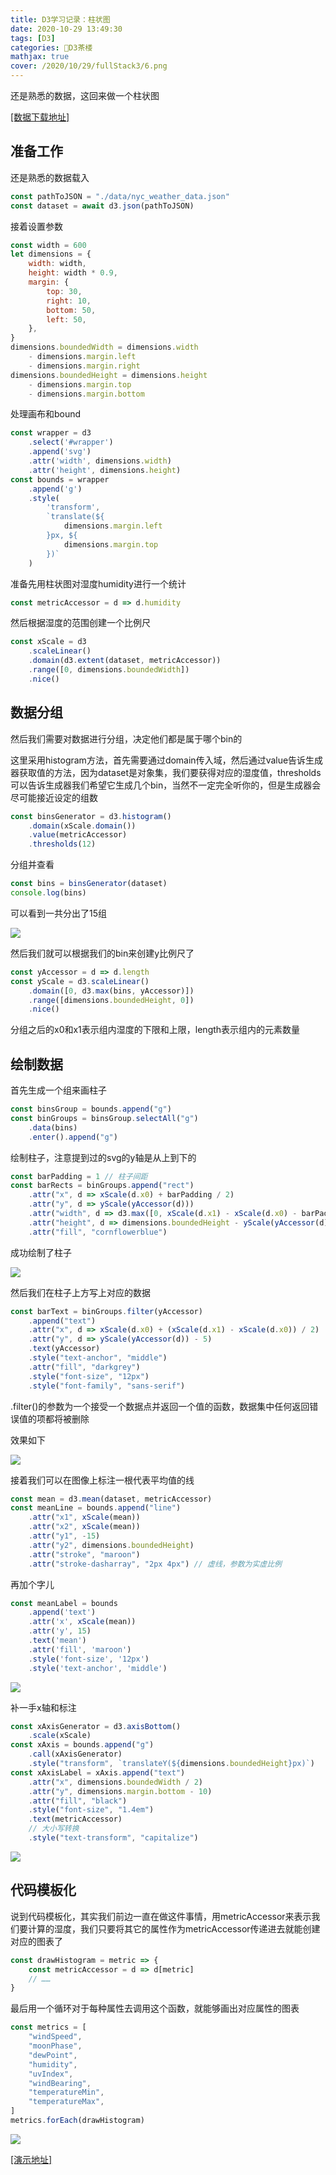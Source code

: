 ```yaml
---
title: D3学习记录：柱状图
date: 2020-10-29 13:49:30
tags: [D3]
categories: 🍵D3茶楼
mathjax: true
cover: /2020/10/29/fullStack3/6.png
---
```


还是熟悉的数据，这回来做一个柱状图

[[数据下载地址]](https://github.com/forever97/dataViz/blob/main/fullStackD3/lineChart/data/nyc_weather_data.json)

## 准备工作

还是熟悉的数据载入

```javascript
const pathToJSON = "./data/nyc_weather_data.json"
const dataset = await d3.json(pathToJSON)
```

接着设置参数

```javascript
const width = 600
let dimensions = {
    width: width,
    height: width * 0.9,
    margin: {
        top: 30,
        right: 10,
        bottom: 50,
        left: 50,
    },
}
dimensions.boundedWidth = dimensions.width 
    - dimensions.margin.left 
    - dimensions.margin.right
dimensions.boundedHeight = dimensions.height 
    - dimensions.margin.top 
    - dimensions.margin.bottom
```

处理画布和bound

```javascript
const wrapper = d3
    .select('#wrapper')
    .append('svg')
    .attr('width', dimensions.width)
    .attr('height', dimensions.height)
const bounds = wrapper
    .append('g')
    .style(
        'transform',
        `translate(${
            dimensions.margin.left
        }px, ${
            dimensions.margin.top
        })`
    )
```

准备先用柱状图对湿度humidity进行一个统计
```javascript
const metricAccessor = d => d.humidity
```

然后根据湿度的范围创建一个比例尺

```javascript
const xScale = d3
    .scaleLinear()
    .domain(d3.extent(dataset, metricAccessor))
    .range([0, dimensions.boundedWidth])
    .nice()
```

## 数据分组

然后我们需要对数据进行分组，决定他们都是属于哪个bin的

这里采用histogram方法，首先需要通过domain传入域，然后通过value告诉生成器获取值的方法，因为dataset是对象集，我们要获得对应的湿度值，thresholds可以告诉生成器我们希望它生成几个bin，当然不一定完全听你的，但是生成器会尽可能接近设定的组数

```javascript
const binsGenerator = d3.histogram()
    .domain(xScale.domain())
    .value(metricAccessor)
    .thresholds(12)
```

分组并查看

```javascript
const bins = binsGenerator(dataset)
console.log(bins)
```

可以看到一共分出了15组

![](1.png)

然后我们就可以根据我们的bin来创建y比例尺了

```javascript
const yAccessor = d => d.length
const yScale = d3.scaleLinear()
    .domain([0, d3.max(bins, yAccessor)])
    .range([dimensions.boundedHeight, 0])
    .nice()
```

分组之后的x0和x1表示组内湿度的下限和上限，length表示组内的元素数量

## 绘制数据

首先生成一个组来画柱子

```javascript
const binsGroup = bounds.append("g")
const binGroups = binsGroup.selectAll("g")
    .data(bins)
    .enter().append("g")
```

绘制柱子，注意提到过的svg的y轴是从上到下的

```javascript
const barPadding = 1 // 柱子间距
const barRects = binGroups.append("rect")
    .attr("x", d => xScale(d.x0) + barPadding / 2)
    .attr("y", d => yScale(yAccessor(d)))
    .attr("width", d => d3.max([0, xScale(d.x1) - xScale(d.x0) - barPadding]))
    .attr("height", d => dimensions.boundedHeight - yScale(yAccessor(d)))
    .attr("fill", "cornflowerblue")
```

成功绘制了柱子

![](2.png)

然后我们在柱子上方写上对应的数据

```javascript
const barText = binGroups.filter(yAccessor)
    .append("text")
    .attr("x", d => xScale(d.x0) + (xScale(d.x1) - xScale(d.x0)) / 2)
    .attr("y", d => yScale(yAccessor(d)) - 5)
    .text(yAccessor)
    .style("text-anchor", "middle")
    .attr("fill", "darkgrey")
    .style("font-size", "12px")
    .style("font-family", "sans-serif")
```

.filter()的参数为一个接受一个数据点并返回一个值的函数，数据集中任何返回错误值的项都将被删除

效果如下

![](3.png)

接着我们可以在图像上标注一根代表平均值的线

```javascript
const mean = d3.mean(dataset, metricAccessor)
const meanLine = bounds.append("line")
    .attr("x1", xScale(mean))
    .attr("x2", xScale(mean))
    .attr("y1", -15)
    .attr("y2", dimensions.boundedHeight)
    .attr("stroke", "maroon")
    .attr("stroke-dasharray", "2px 4px") // 虚线，参数为实虚比例
```

再加个字儿

```javascript
const meanLabel = bounds
    .append('text')
    .attr('x', xScale(mean))
    .attr('y', 15)
    .text('mean')
    .attr('fill', 'maroon')
    .style('font-size', '12px')
    .style('text-anchor', 'middle')
```

![](4.png)

补一手x轴和标注

```javascript
const xAxisGenerator = d3.axisBottom()
    .scale(xScale)
const xAxis = bounds.append("g")
    .call(xAxisGenerator)
    .style("transform", `translateY(${dimensions.boundedHeight}px)`)
const xAxisLabel = xAxis.append("text")
    .attr("x", dimensions.boundedWidth / 2)
    .attr("y", dimensions.margin.bottom - 10)
    .attr("fill", "black")
    .style("font-size", "1.4em")
    .text(metricAccessor)
    // 大小写转换
    .style("text-transform", "capitalize")
```

![](5.png)

## 代码模板化

说到代码模板化，其实我们前边一直在做这件事情，用metricAccessor来表示我们要计算的湿度，我们只要将其它的属性作为metricAccessor传递进去就能创建对应的图表了

```javascript
const drawHistogram = metric => {
    const metricAccessor = d => d[metric]
    // ……
}
```

最后用一个循环对于每种属性去调用这个函数，就能够画出对应属性的图表

```javascript
const metrics = [
    "windSpeed",
    "moonPhase",
    "dewPoint",
    "humidity",
    "uvIndex",
    "windBearing",
    "temperatureMin",
    "temperatureMax",
]
metrics.forEach(drawHistogram)
```

![](6.png)

[[演示地址]](https://forever97.github.io/dataViz/fullStackD3/barChart/)

